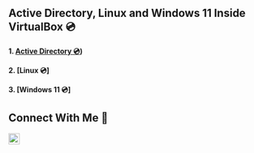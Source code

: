<h2> Active Directory, Linux and Windows 11 Inside VirtualBox 💿</h2>

<b>1. [Active Directory 💿](https://github.com/cyberwahid01/AD-Inside-Virtualbox))

<b>2. [Linux 💿]

<b>3. [Windows 11 💿]

<h2>Connect With Me 🤳</h2>

[<img align="left" alt="Josh | LinkedIn" width="22px" src="https://cdn.jsdelivr.net/npm/simple-icons@v3/icons/linkedin.svg" />][linkedin]

[linkedin]: https://linkedin.com/in/awahid01
